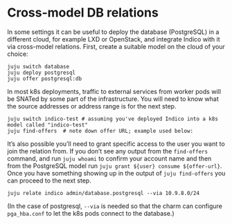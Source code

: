 # Cross-model DB relations

In some settings it can be useful to deploy the database (PostgreSQL) in a different cloud, for example LXD or OpenStack, and integrate Indico with it via cross-model relations. First, create a suitable model on the cloud of your choice:

```
juju switch database
juju deploy postgresql
juju offer postgresql:db
```

In most k8s deployments, traffic to external services from worker pods will be SNATed by some part of the infrastructure. You will need to know what the source addresses or address range is for the next step.

```
juju switch indico-test # assuming you've deployed Indico into a k8s model called "indico-test"
juju find-offers  # note down offer URL; example used below:
```

It’s also possible you’ll need to grant specific access to the user you want to join the relation from. If you don’t see any output from the `find-offers` command, and run `juju whoami` to confirm your account name and then from the PostgreSQL model run `juju grant ${user} consume ${offer-url}`. Once you have something showing up in the output of `juju find-offers` you can proceed to the next step.

```
juju relate indico admin/database.postgresql --via 10.9.8.0/24
```

(In the case of postgresql, `--via` is needed so that the charm can configure `pga_hba.conf` to let the k8s pods connect to the database.)